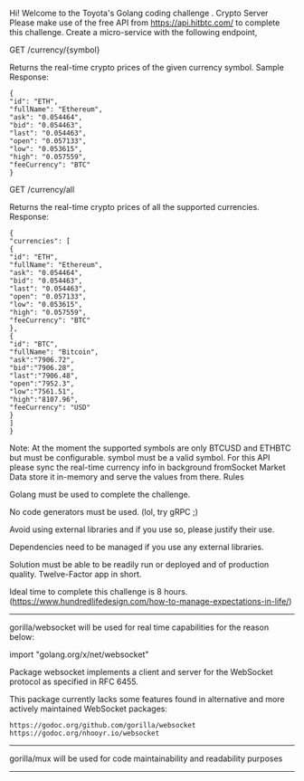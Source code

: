 Hi! Welcome to the Toyota's Golang coding challenge .
Crypto Server
Please make use of the free API from https://api.hitbtc.com/ to complete this challenge.
Create a micro-service with the following endpoint,

GET /currency/{symbol}

Returns the real-time crypto prices of the given currency symbol.
Sample Response:

    {
    "id": "ETH",
    "fullName": "Ethereum",
    "ask": "0.054464",
    "bid": "0.054463",
    "last": "0.054463",
    "open": "0.057133",
    "low": "0.053615",
    "high": "0.057559",
    "feeCurrency": "BTC"
    }
    
GET /currency/all

Returns the real-time crypto prices of all the supported currencies.
Response:

    {
    "currencies": [
    {
    "id": "ETH",
    "fullName": "Ethereum",
    "ask": "0.054464",
    "bid": "0.054463",
    "last": "0.054463",
    "open": "0.057133", 
    "low": "0.053615",
    "high": "0.057559",
    "feeCurrency": "BTC"
    },
    {
    "id": "BTC",
    "fullName": "Bitcoin",
    "ask":"7906.72",
    "bid":"7906.28",
    "last":"7906.48",
    "open":"7952.3",
    "low":"7561.51",
    "high":"8107.96",
    "feeCurrency": "USD"
    }
    ]
    }

Note:
At the moment the supported symbols are only BTCUSD and ETHBTC but must be configurable. symbol must
be a valid symbol. For this API please sync the real-time currency info in background fromSocket Market Data
store it in-memory and serve the values from there.
Rules

Golang must be used to complete the challenge.

No code generators must be used. (lol, try gRPC ;)

Avoid using external libraries and if you use so, please justify their use. 

Dependencies need to be managed if you use any external libraries.

Solution must be able to be readily run or deployed and of production quality. Twelve-Factor app in
short.

Ideal time to complete this challenge is 8 hours. (https://www.hundredlifedesign.com/how-to-manage-expectations-in-life/)

--------------------------

gorilla/websocket will be used for real time capabilities for the reason below:

import "golang.org/x/net/websocket"

Package websocket implements a client and server for the WebSocket protocol as specified in RFC 6455.

This package currently lacks some features found in alternative and more actively maintained WebSocket packages: 

    https://godoc.org/github.com/gorilla/websocket
    https://godoc.org/nhooyr.io/websocket
---------------------------

gorilla/mux will be used for code maintainability and readability purposes

---------------------------

